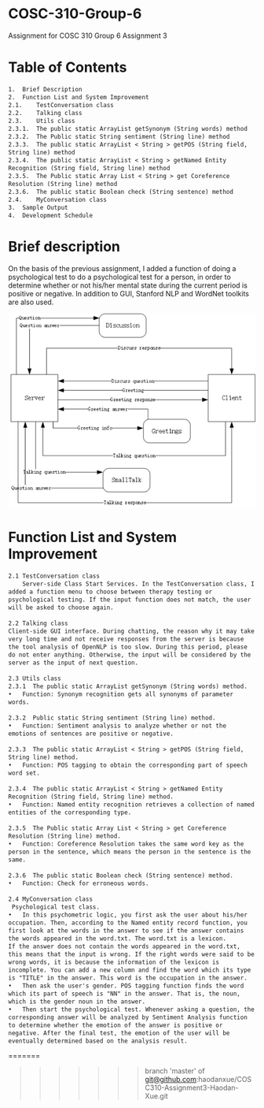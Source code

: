 # COSC-310-Group-6
Assignment for COSC 310 Group 6 Assignment 3

# Table of Contents
```
1.  Brief Description
2.  Function List and System Improvement
2.1.    TestConversation class
2.2.    Talking class
2.3.    Utils class
2.3.1.  The public static ArrayList getSynonym (String words) method
2.3.2.  The Public static String sentiment (String line) method
2.3.3.  The public static ArrayList < String > getPOS (String field, String line) method
2.3.4.  The public static ArrayList < String > getNamed Entity Recognition (String field, String line) method
2.3.5.  The Public static Array List < String > get Coreference Resolution (String line) method
2.3.6.  The public static Boolean check (String sentence) method
2.4.    MyConversation class
3.  Sample Output 
4.  Development Schedule
```

# Brief description
On the basis of the previous assignment, I added a function of doing a psychological test to do a psychological test for a person, in order to determine whether or not his/her mental state during the current period is positive or negative. In addition to GUI, Stanford NLP and WordNet toolkits are also used.

![DFD](https://github.com/haodanxue/COSC310-Assignment3-Haodan-Xue/blob/master/Level0_DFD.jpg)

# Function List and System Improvement
```
2.1 TestConversation class
    Server-side Class Start Services. In the TestConversation class, I added a function menu to choose between therapy testing or psychological testing. If the input function does not match, the user will be asked to choose again.

2.2 Talking class
Client-side GUI interface. During chatting, the reason why it may take very long time and not receive responses from the server is because the tool analysis of OpenNLP is too slow. During this period, please do not enter anything. Otherwise, the input will be considered by the server as the input of next question. 

2.3 Utils class
2.3.1  The public static ArrayList getSynonym (String words) method.
•   Function: Synonym recognition gets all synonyms of parameter words.

2.3.2  Public static String sentiment (String line) method.
•   Function: Sentiment analysis to analyze whether or not the emotions of sentences are positive or negative.

2.3.3  The public static ArrayList < String > getPOS (String field, String line) method.
•   Function: POS tagging to obtain the corresponding part of speech word set.

2.3.4  The public static ArrayList < String > getNamed Entity Recognition (String field, String line) method.
•   Function: Named entity recognition retrieves a collection of named entities of the corresponding type.

2.3.5  The Public static Array List < String > get Coreference Resolution (String line) method.
•   Function: Coreference Resolution takes the same word key as the person in the sentence, which means the person in the sentence is the same.

2.3.6  The public static Boolean check (String sentence) method.
•   Function: Check for erroneous words.

2.4 MyConversation class
 Psychological test class. 
•   In this psychometric logic, you first ask the user about his/her occupation. Then, according to the Named entity record function, you first look at the words in the answer to see if the answer contains the words appeared in the word.txt. The word.txt is a lexicon. 
If the answer does not contain the words appeared in the word.txt, this means that the input is wrong. If the right words were said to be wrong words, it is because the information of the lexicon is incomplete. You can add a new column and find the word which its type is "TITLE" in the answer. This word is the occupation in the answer. 
•   Then ask the user's gender. POS tagging function finds the word which its part of speech is "NN" in the answer. That is, the noun, which is the gender noun in the answer. 
•   Then start the psychological test. Whenever asking a question, the corresponding answer will be analyzed by Sentiment Analysis function to determine whether the emotion of the answer is positive or negative. After the final test, the emotion of the user will be eventually determined based on the analysis result. 
```

=======
>>>>>>> branch 'master' of git@github.com:haodanxue/COSC310-Assignment3-Haodan-Xue.git


